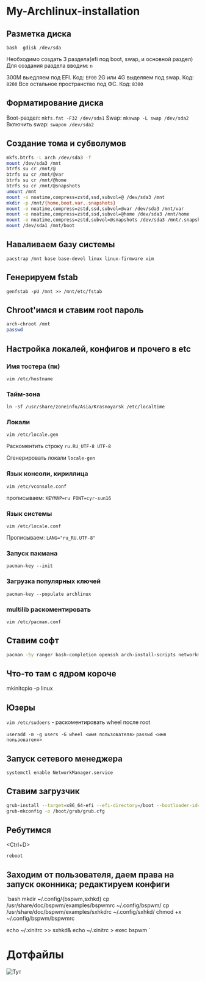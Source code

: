 # My-Archlinux-installation

## Разметка диска

`bash 
gdisk /dev/sda`

Необходимо создать 3 раздела(efi под boot, swap, и основной раздел) 
Для создания раздела вводим: `n` 

300M выедляем под EFI. Код: `EF00`
2G или 4G выделяем под swap. Код: `8200`
Все остальное пространство под ФС. Код: `8300`

## Форматирование диска

Boot-раздел: `mkfs.fat -F32 /dev/sda1`
Swap: `mkswap -L swap /dev/sda2`
Включить swap: `swapon /dev/sda2`

## Создание тома и субволумов

```bash
mkfs.btrfs -L arch /dev/sda3 -f
mount /dev/sda3 /mnt
btrfs su cr /mnt/@
btrfs su cr /mnt/@var
btrfs su cr /mnt/@home
btrfs su cr /mnt/@snapshots
umount /mnt
mount -o noatime,compress=zstd,ssd,subvol=@ /dev/sda3 /mnt
mkdir -p /mnt/{home,boot,var,.snapshots}
mount -o noatime,compress=zstd,ssd,subvol=@var /dev/sda3 /mnt/var
mount -o noatime,compress=zstd,ssd,subvol=@home /dev/sda3 /mnt/home
mount -o noatime,compress=zstd,subvol=@snapshots /dev/sda3 /mnt/.snapshots
mount /dev/sda1 /mnt/boot
```


##  Наваливаем базу системы
`pacstrap /mnt base base-devel linux linux-firmware vim`

## Генерируем fstab
`genfstab -pU /mnt >> /mnt/etc/fstab`

## Chroot'имся и ставим root пароль

```bash
arch-chroot /mnt
passwd
```
## Настройка локалей, конфигов и прочего в etc
### Имя тостера (пк)
`vim /etc/hostname`

### Тайм-зона

`ln -sf /usr/share/zoneinfo/Asia/Krasnoyarsk /etc/localtime`

###  Локали

`vim /etc/locale.gen`

Раскоментить строку `ru.RU_UTF-8 UTF-8`

Сгенерировать локали
`locale-gen`


### Язык консоли, кириллица

`vim /etc/vconsole.conf`

прописываем: `KEYMAP=ru
FONT=cyr-sun16`

### Язык системы

`vim /etc/locale.conf`

Прописываем: `LANG="ru_RU.UTF-8"`

### Запуск пакмана
`pacman-key --init`

### Загрузка популярных ключей
`pacman-key --populate archlinux`

### multilib раскоментировать
`vim /etc/pacman.conf`


## Ставим софт
```bash
pacman -Sy ranger bash-completion openssh arch-install-scripts networkmanager sudo git wget htop neofetch xdg-user-dirs grub efibootmgr grub-btrfs os-prober xorg-server xorg-xinit xorg-drivers xf86-video-amdgpu pulseaudio pavucontrol obs-studio telegram-desktop firefox rofi kitty bspwm sxhkd feh code
```
## Что-то там с ядром короче

mkinitcpio -p linux

## Юзеры

`vim /etc/sudoers` - раскоментировать wheel после root

`useradd -m -g users -G wheel <имя пользователя>`
`passwd <имя пользователя>`

## Запуск сетевого менеджера

`systemctl enable NetworkManager.service`

## Ставим загрузчик
```bash
grub-install --target=x86_64-efi --efi-directory=/boot --bootloader-id=grub
grub-mkconfig -o /boot/grub/grub.cfg
```

## Ребутимся
<Ctrl+D>

`reboot`

## Заходим от пользователя, даем права на запуск оконника; редактируем конфиги

`bash
mkdir ~/.config/{bspwm,sxhkd}
cp /usr/share/doc/bspwm/examples/bspwmrc ~/.config/bspwm/
cp /usr/share/doc/bspwm/examples/sxhkdrc ~/.config/sxhkd/
chmod +x ~/.config/bspwm/bspwmrc


echo ~/.xinitrc >> sxhkd& 
echo ~/.xinitrc > exec bspwm
`


# Дотфайлы
![Тут](https://github.com/zerocodex86/dotfiles)
